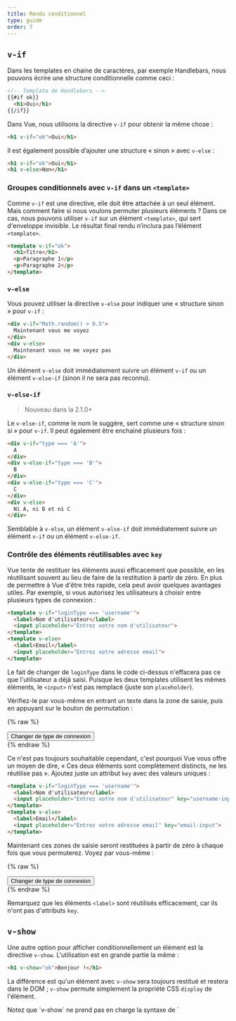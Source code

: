 ```yaml
---
title: Rendu conditionnel
type: guide
order: 7
---
```


## `v-if`

Dans les templates en chaine de caractères, par exemple Handlebars, nous pouvons écrire une structure conditionnelle comme ceci :

``` html
<!-- Template de Handlebars -->
{{#if ok}}
  <h1>Oui</h1>
{{/if}}
```

Dans Vue, nous utilisons la directive `v-if` pour obtenir la même chose :

``` html
<h1 v-if="ok">Oui</h1>
```

Il est également possible d’ajouter une structure « sinon » avec `v-else` :

``` html
<h1 v-if="ok">Oui</h1>
<h1 v-else>Non</h1>
```

### Groupes conditionnels avec `v-if` dans un `<template>`

Comme `v-if` est une directive, elle doit être attachée à un seul élément. Mais comment faire si nous voulons permuter plusieurs éléments ? Dans ce cas, nous pouvons utiliser `v-if` sur un élément `<template>`, qui sert d'enveloppe invisible. Le résultat final rendu n’inclura pas l’élément `<template>`.

``` html
<template v-if="ok">
  <h1>Titre</h1>
  <p>Paragraphe 1</p>
  <p>Paragraphe 2</p>
</template>
```

### `v-else`

Vous pouvez utiliser la directive `v-else` pour indiquer une « structure sinon » pour `v-if` :

``` html
<div v-if="Math.random() > 0.5">
  Maintenant vous me voyez
</div>
<div v-else>
  Maintenant vous ne me voyez pas
</div>
```

Un élément `v-else` doit immédiatement suivre un élément `v-if` ou un élément `v-else-if` (sinon il ne sera pas reconnu).

### `v-else-if`

> Nouveau dans la 2.1.0+

Le `v-else-if`, comme le nom le suggère, sert comme une « structure sinon si » pour `v-if`. Il peut également être enchainé plusieurs fois :

```html
<div v-if="type === 'A'">
  A
</div>
<div v-else-if="type === 'B'">
  B
</div>
<div v-else-if="type === 'C'">
  C
</div>
<div v-else>
  Ni A, ni B et ni C
</div>
```

Semblable à `v-else`, un élément `v-else-if` doit immédiatement suivre un élément `v-if` ou un élément `v-else-if`.

### Contrôle des éléments réutilisables avec `key`

Vue tente de restituer les éléments aussi efficacement que possible, en les réutilisant souvent au lieu de faire de la restitution à partir de zéro. En plus de permettre à Vue d'être très rapide, cela peut avoir quelques avantages utiles. Par exemple, si vous autorisez les utilisateurs à choisir entre plusieurs types de connexion :

``` html
<template v-if="loginType === 'username'">
  <label>Nom d'utilisateur</label>
  <input placeholder="Entrez votre nom d'utilisateur">
</template>
<template v-else>
  <label>Email</label>
  <input placeholder="Entrez votre adresse email">
</template>
```

Le fait de changer de `loginType` dans le code ci-dessus n'effacera pas ce que l'utilisateur a déjà saisi. Puisque les deux templates utilisent les mêmes éléments, le `<input>` n'est pas remplacé (juste son `placeholder`).

Vérifiez-le par vous-même en entrant un texte dans la zone de saisie, puis en appuyant sur le bouton de permutation :

{% raw %}
<div id="no-key-example" class="demo">
  <div>
    <template v-if="loginType === 'username'">
      <label>Nom d'utilisateur</label>
      <input placeholder="Entrez votre nom d'utilisateur">
    </template>
    <template v-else>
      <label>Email</label>
      <input placeholder="Entrez votre adresse email">
    </template>
  </div>
  <button @click="toggleLoginType">Changer de type de connexion</button>
</div>
<script>
new Vue({
  el: '#no-key-example',
  data: {
    loginType: 'username'
  },
  methods: {
    toggleLoginType: function () {
      return this.loginType = this.loginType === 'username' ? 'email' : 'username'
    }
  }
})
</script>
{% endraw %}

Ce n'est pas toujours souhaitable cependant, c'est pourquoi Vue vous offre un moyen de dire, « Ces deux éléments sont complètement distincts, ne les réutilise pas ». Ajoutez juste un attribut `key` avec des valeurs uniques :

``` html
<template v-if="loginType === 'username'">
  <label>Nom d'utilisateur</label>
  <input placeholder="Entrez votre nom d'utilisateur" key="username-input">
</template>
<template v-else>
  <label>Email</label>
  <input placeholder="Entrez votre adresse email" key="email-input">
</template>
```

Maintenant ces zones de saisie seront restituées à partir de zéro à chaque fois que vous permuterez. Voyez par vous-même :

{% raw %}
<div id="key-example" class="demo">
  <div>
    <template v-if="loginType === 'username'">
      <label>Nom d'utilisateur</label>
      <input placeholder="Entrez votre nom d'utilisateur" key="username-input">
    </template>
    <template v-else>
      <label>Email</label>
      <input placeholder="Entrez votre adresse email" key="email-input">
    </template>
  </div>
  <button @click="toggleLoginType">Changer de type de connexion</button>
</div>
<script>
new Vue({
  el: '#key-example',
  data: {
    loginType: 'username'
  },
  methods: {
    toggleLoginType: function () {
      return this.loginType = this.loginType === 'username' ? 'email' : 'username'
    }
  }
})
</script>
{% endraw %}

Remarquez que les éléments `<label>` sont réutilisés efficacement, car ils n'ont pas d'attributs `key`.

## `v-show`

Une autre option pour afficher conditionnellement un élément est la directive `v-show`. L'utilisation est en grande partie la même :

``` html
<h1 v-show="ok">Bonjour !</h1>
```

La différence est qu'un élément avec `v-show` sera toujours restitué et restera dans le DOM ; `v-show` permute simplement la propriété CSS `display` de l'élément.

<p class="tip">Notez que `v-show` ne prend pas en charge la syntaxe de `<template>` et ne fonctionne pas avec `v-else`.</p>

## `v-if` vs `v-show`

`v-if` est un « vrai » rendu conditionnel car il garantit que les écouteurs d'évènements et les composants enfants à l'intérieur de la structure conditionnelle sont correctement détruits et recréés lors des permutations.

`v-if` est également **paresseux** : si la condition est fausse sur le rendu initial, il ne fera rien (la structure conditionnelle sera rendue quand la condition sera vraie pour la première fois).

En comparaison, `v-show` est beaucoup plus simple. L'élément est toujours rendu indépendamment de la condition initiale, avec juste une simple permutation basée sur du CSS.

D'une manière générale, `v-if` a des couts à la permutation plus élevés alors que `v-show` a des couts au rendu initial plus élevés. Donc préférez `v-show` si vous avez besoin de permuter quelque chose très souvent et préférez `v-if` si la condition ne change probablement pas à l'exécution.

## `v-if` avec `v-for`

Lorsqu’il est conjointement utilisé avec `v-for`, `v-for` a une priorité plus élevée que `v-if`. Consultez le <a href="../guide/list.html#v-for-avec-v-if">guide du rendu de liste</a> pour plus de détails.

